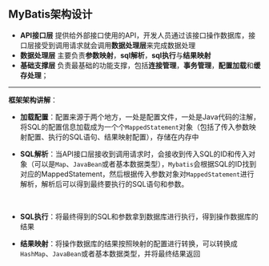 ## MyBatis架构设计

+ **API接口层**
  提供给外部接口使用的API，开发人员通过该接口操作数据库，接口层接受到调用请求就会调用**数据处理层**来完成数据处理
+ **数据处理层**
  主要负责**参数映射**，**sql解析**，**sql执行**与**结果映射**
+ **基础支撑层**
  负责最基础的功能支撑，包括**连接管理**，**事务管理**，**配置加载**和**缓存处理**；



-----

**框架架构讲解**：

+ **加载配置**：配置来源于两个地方，一处是配置文件，一处是Java代码的注解，将SQL的配置信息加载成为一个个`MappedStatement`对象（包括了传入参数映射配置、执行的SQL语句、结果映射配置），存储在内存中



+ **SQL解析**：当API接口层接收到调用请求时，会接收到传入SQL的ID和传入对象（可以是`Map`、`JavaBean`或者基本数据类型），`Mybatis`会根据SQL的ID找到对应的MappedStatement，然后根据传入参数对象对`MappedStatement`进行解析，解析后可以得到最终要执行的SQL语句和参数。

  ​

+ **SQL执行**：将最终得到的SQL和参数拿到数据库进行执行，得到操作数据库的结果



+ **结果映射**：将操作数据库的结果按照映射的配置进行转换，可以转换成`HashMap`、`JavaBean`或者基本数据类型，并将最终结果返回